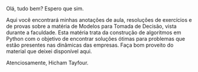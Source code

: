 Olá, tudo bem? Espero que sim.

Aqui você encontrará minhas anotações de aula, resoluções de exercícios e de provas sobre a matéria de Modelos para Tomada de Decisão, vista durante a faculdade. Esta matéria trata da construção de algoritmos em Python com o objetivo de encontrar soluções ótimas para problemas que estão presentes nas dinâmicas das empresas. Faça bom proveito do material que deixei disponível aqui.

Atenciosamente, Hicham Tayfour.
